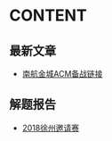 # CONTENT
## 最新文章
- [南航金城ACM备战链接](https://github.com/nhjcacmt/acm/blob/master/%E5%8D%97%E8%88%AA%E9%87%91%E5%9F%8EACM%E5%A4%87%E6%88%98%E9%93%BE%E6%8E%A5.md)

## 解题报告
- [2018徐州邀请赛](https://github.com/nhjcacmt/acm/blob/master/src/report/2018%E5%BE%90%E5%B7%9E%E9%82%80%E8%AF%B7%E8%B5%9B.md)

